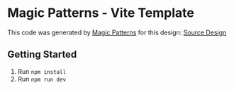 # Magic Patterns - Vite Template

This code was generated by [Magic Patterns](https://magicpatterns.com) for this design: [Source Design](https://magicpatterns.com/c/tpnjpvhkojazkci5vr5xva)

## Getting Started

1. Run `npm install`
2. Run `npm run dev`
